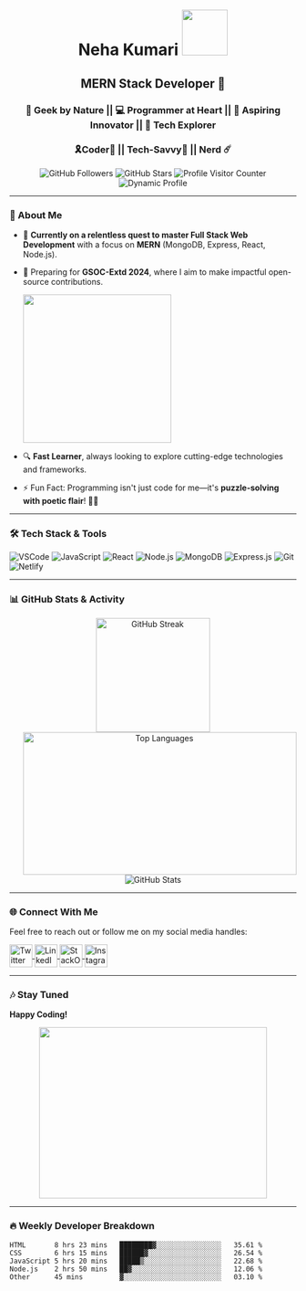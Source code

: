 <h1 align="center">Neha Kumari <img src="https://user-images.githubusercontent.com/74038190/215768924-1014d363-b416-4080-8c74-808583e81735.png" width="80" height="80" style="border-radius: 50" /></h1>

<h2 align="center">MERN Stack Developer 🚀</h2>
<h3 align="center">🧠 Geek by Nature || 💻 Programmer at Heart || 🚀 Aspiring Innovator || 🌌 Tech Explorer</h3>
<h3 align="center">🎗️Coder🦋 || Tech-Savvy🍁 || Nerd ☄️ </h3>

<p align="center">
    <img src="https://img.shields.io/github/followers/nkovaturient?label=Followers&style=social" alt="GitHub Followers" />
    <img src="https://img.shields.io/github/stars/nkovaturient?label=Stars" alt="GitHub Stars" />
    <img src="https://komarev.com/ghpvc/?username=nkovaturient&color=brightgreen" alt="Profile Visitor Counter" />
    <img src="https://img.shields.io/badge/Dynamic%20Profile-Vibrant-brightgreen" alt="Dynamic Profile" />
</p>

---

### 🚀 About Me
- 🌱 **Currently on a relentless quest to master Full Stack Web Development** with a focus on **MERN** (MongoDB, Express, React, Node.js).
- 🔭 Preparing for **GSOC-Extd 2024**, where I aim to make impactful open-source contributions.
  <br />

  <img src="https://github.com/user-attachments/assets/25ea1f97-2301-4d3d-ae54-83efac4cf388" height='260'  />
  <br/>

- 🔍 **Fast Learner**, always looking to explore cutting-edge technologies and frameworks.
- ⚡ Fun Fact: Programming isn't just code for me—it's **puzzle-solving with poetic flair**! 🧩💡

---

### 🛠️ Tech Stack & Tools
<div align="left">
  <img src="https://img.shields.io/badge/Code-Visual_Studio_Code-blue?style=flat-square&logo=visual-studio-code" alt="VSCode" />
  <img src="https://img.shields.io/badge/Code-JavaScript-yellow?style=flat-square&logo=javascript" alt="JavaScript" />
  <img src="https://img.shields.io/badge/Framework-React-blue?style=flat-square&logo=react" alt="React" />
  <img src="https://img.shields.io/badge/Framework-Node.js-brightgreen?style=flat-square&logo=node.js" alt="Node.js" />
  <img src="https://img.shields.io/badge/Database-MongoDB-green?style=flat-square&logo=mongodb" alt="MongoDB" />
  <img src="https://img.shields.io/badge/Backend-Express.js-black?style=flat-square&logo=express" alt="Express.js" />
  <img src="https://img.shields.io/badge/Tools-Git-orange?style=flat-square&logo=git" alt="Git" />
  <img src="https://img.shields.io/badge/Hosting-Netlify-fdcbae?style=flat-square&logo=netlify" alt="Netlify" />
</div>

---

### 📊 GitHub Stats & Activity
<p align="center">
    <img align="center" src="https://github-readme-streak-stats.herokuapp.com/?user=nkovaturient&theme=radical" alt="GitHub Streak" height="200" />
    <img align="right" src="https://github-readme-stats.vercel.app/api/top-langs?username=nkovaturient&show_icons=true&locale=en&layout=compact&theme=radical" alt="Top Languages" width="480" height="250" />
</p>

<p align="center">
    <img align="center" src="https://github-readme-stats.vercel.app/api?username=nkovaturient&show_icons=true&locale=en&theme=radical" alt="GitHub Stats" />
</p>

---

<!-- ### ⚡ GitHub Contributions Graph
<p align="center">
    <img src="https://github-readme-activity-graph.cyclic.app/graph?username=nkovaturient&theme=react-dark&bg_color=20232a&hide_border=true" alt="GitHub Activity Graph" />
</p> -->

### 🌐 Connect With Me
Feel free to reach out or follow me on my social media handles:
<p align="left">
  <a href="https://twitter.com/ha73329109" target="_blank">
    <img align="center" src="https://raw.githubusercontent.com/rahuldkjain/github-profile-readme-generator/master/src/images/icons/Social/twitter.svg" alt="Twitter" height="40" width="40" />
  </a>
  <a href="https://linkedin.com/in/neha-kumari" target="_blank">
    <img align="center" src="https://raw.githubusercontent.com/rahuldkjain/github-profile-readme-generator/master/src/images/icons/Social/linked-in-alt.svg" alt="LinkedIn" height="40" width="40" />
  </a>
  <a href="https://stackoverflow.com/users/nk711" target="_blank">
    <img align="center" src="https://raw.githubusercontent.com/rahuldkjain/github-profile-readme-generator/master/src/images/icons/Social/stack-overflow.svg" alt="StackOverflow" height="40" width="40" />
  </a>
  <a href="https://instagram.com/nehakumari2593" target="_blank">
    <img align="center" src="https://raw.githubusercontent.com/rahuldkjain/github-profile-readme-generator/master/src/images/icons/Social/instagram.svg" alt="Instagram" height="40" width="40" />
  </a>
</p>

---

### 🎶 Stay Tuned
<b>Happy Coding!</b> 
<p align="center">
    <img src="https://user-images.githubusercontent.com/74038190/248884004-af212da4-8588-4d7c-8400-16e56f2746a0.gif" height="300" width="400" />
</p>

---

### 🔥 Weekly Developer Breakdown
<!--START_SECTION:waka-->
```text
HTML       8 hrs 23 mins   ████████▓░░░░░░░░░░░░░░░░   35.61 % 
CSS        6 hrs 15 mins   ██████▓░░░░░░░░░░░░░░░░░░   26.54 % 
JavaScript 5 hrs 20 mins   █████▒░░░░░░░░░░░░░░░░░░░   22.68 % 
Node.js    2 hrs 50 mins   ██▓░░░░░░░░░░░░░░░░░░░░░░   12.06 % 
Other      45 mins         ▓░░░░░░░░░░░░░░░░░░░░░░░░   03.10 % 

